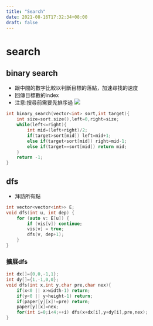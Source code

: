 ```yaml
---
title: "Search"
date: 2021-08-16T17:32:34+08:00
draft: false
---
```


# search
## binary search
<!--more-->
* 跟中間的數字比較以判斷目標的落點，加速尋找的速度
* 回傳目標數的index
* 注意:搜尋前需要先排序過
![](https://i.imgur.com/uR0vWaY.png)
```C++
int binary_search(vector<int> sort,int target){
    int size=sort.size(),left=0,right=size;
    while(left<=right){
        int mid=(left+right)/2;
        if(target>sort[mid]) left=mid+1;
        else if(target<sort[mid]) right=mid-1;
        else if(target==sort[mid]) return mid;
    }
    return -1;
}
```
## dfs
- 拜訪所有點
```C++
int vector<vector<int>> E;
void dfs(int u, int dep) {
    for (auto v: E[u]) {
        if (vis[v]) continue;
        vis[v] = true;
        dfs(v, dep+1);
    }
}
```
### 擴展dfs
```C++
int dx[]={0,0,-1,1};
int dy[]={1,-1,0,0};
void dfs(int x,int y,char pre,char nex){
    if(x<0 || x>width-1) return;
    if(y<0 || y>height-1) return;
    if(paper[y][x]!=pre) return;
    paper[y][x]=nex;
    for(int i=0;i<4;++i) dfs(x+dx[i],y+dy[i],pre,nex);
}
```
